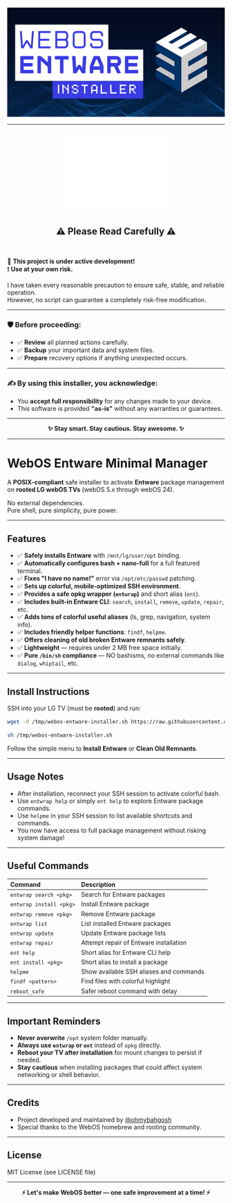 <p align="center">
  <img src="https://raw.githubusercontent.com/ohmybahgosh/WEBOS-ENTWARE-INSTALLER/refs/heads/main/images/WEBOS-ENTWARE-INSTALLER-BANNER.png" alt="WEBOS-ENTWARE-INSTALLER" width="800">
</p>

---

<p align="center">
  <img src="https://raw.githubusercontent.com/ohmybahgosh/WEBOS-ENTWARE-INSTALLER/refs/heads/main/images/attention.gif" alt="Attention GIF" width="250">
</p>

<h2 align="center">⚠️ Please Read Carefully ⚠️</h2>

<br>

🚧 **This project is under active development!**  
❗ **Use at your own risk.**

I have taken every reasonable precaution to ensure safe, stable, and reliable operation.  
However, no script can guarantee a completely risk-free modification.

---

### 🛡️ Before proceeding:
- ✅ **Review** all planned actions carefully.
- ✅ **Backup** your important data and system files.
- ✅ **Prepare** recovery options if anything unexpected occurs.

---

### ✍️ By using this installer, you acknowledge:
- You **accept full responsibility** for any changes made to your device.
- This software is provided **"as-is"** without any warranties or guarantees.

---

<p align="center"><strong>✨ Stay smart. Stay cautious. Stay awesome. ✨</strong></p>

---

# WebOS Entware Minimal Manager

A **POSIX-compliant** safe installer to activate **Entware** package management on **rooted LG webOS TVs** (webOS 5.x through webOS 24).

No external dependencies.  
Pure shell, pure simplicity, pure power.

---

## Features

- ✅ **Safely installs Entware** with `/mnt/lg/user/opt` binding.
- ✅ **Automatically configures bash + nano-full** for a full featured terminal.
- ✅ **Fixes "I have no name!"** error via `/opt/etc/passwd` patching.
- ✅ **Sets up colorful, mobile-optimized SSH environment**.
- ✅ **Provides a safe opkg wrapper (`entwrap`)** and short alias (`ent`).
- ✅ **Includes built-in Entware CLI**: `search`, `install`, `remove`, `update`, `repair`, etc.
- ✅ **Adds tons of colorful useful aliases** (ls, grep, navigation, system info).
- ✅ **Includes friendly helper functions**: `findf`, `helpme`.
- ✅ **Offers cleaning of old broken Entware remnants safely**.
- ✅ **Lightweight** — requires under 2 MB free space initially.
- ✅ **Pure `/bin/sh` compliance** — NO bashisms, no external commands like `dialog`, `whiptail`, etc.

---

## Install Instructions

SSH into your LG TV (must be **rooted**) and run:

```sh
wget -O /tmp/webos-entware-installer.sh https://raw.githubusercontent.com/ohmybahgosh/WEBOS-ENTWARE-INSTALLER/main/webos-entware-installer.sh
```

```sh
sh /tmp/webos-entware-installer.sh
```

Follow the simple menu to **Install Entware** or **Clean Old Remnants**.

---

## Usage Notes

- After installation, reconnect your SSH session to activate colorful bash.
- Use `entwrap help` or simply `ent help` to explore Entware package commands.
- Use `helpme` in your SSH session to list available shortcuts and commands.
- You now have access to full package management without risking system damage!

---

## Useful Commands

| Command | Description |
|:--------|:------------|
| `entwrap search <pkg>` | Search for Entware packages |
| `entwrap install <pkg>` | Install Entware package |
| `entwrap remove <pkg>` | Remove Entware package |
| `entwrap list` | List installed Entware packages |
| `entwrap update` | Update Entware package lists |
| `entwrap repair` | Attempt repair of Entware installation |
| `ent help` | Short alias for Entware CLI help |
| `ent install <pkg>` | Short alias to install a package |
| `helpme` | Show available SSH aliases and commands |
| `findf <pattern>` | Find files with colorful highlight |
| `reboot_safe` | Safer reboot command with delay |

---

## Important Reminders

- **Never overwrite** `/opt` system folder manually.
- **Always use `entwrap` or `ent`** instead of `opkg` directly.
- **Reboot your TV after installation** for mount changes to persist if needed.
- **Stay cautious** when installing packages that could affect system networking or shell behavior.

---

## Credits

- Project developed and maintained by [@ohmybahgosh](https://github.com/ohmybahgosh)
- Special thanks to the WebOS homebrew and rooting community.

---

## License

MIT License (see LICENSE file)

---

<p align="center"><strong>⚡ Let's make WebOS better — one safe improvement at a time! ⚡</strong></p>

